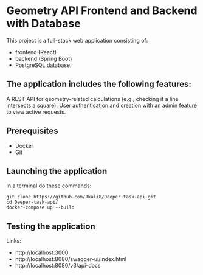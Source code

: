 # Geometry API Frontend and Backend with Database
This project is a full-stack web application consisting of:
* frontend (React)
* backend (Spring Boot)
* PostgreSQL database. 

## The application includes the following features:

A REST API for geometry-related calculations (e.g., checking if a line intersects a square).
User authentication and creation with an admin feature to view active requests.

## Prerequisites
* Docker
* Git

## Launching the application
In a terminal do these commands:
```
git clone https://github.com/Jkali8/Deeper-task-api.git
cd Deeper-task-api/
docker-compose up --build
```

## Testing the application
Links:
*  http://localhost:3000
*  http://localhost:8080/swagger-ui/index.html
*  http://localhost:8080/v3/api-docs